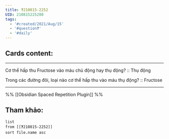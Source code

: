```yaml
---
title: ❓210815-2252
UID: 210815225208
tags:
  - '#created/2021/Aug/15'
  - '#question❓'
  - '#daily'
---
```


## Cards content:
---

Cơ thể hấp thu Fructose vào máu chủ động hay thụ động? :: Thụ động
<!--SR:!2021-08-20,4,270-->

Trong các đường đôi, loại nào cơ thể hấp thu vào máu thụ động? :: Fructose
<!--SR:!2021-08-20,4,270-->

---
%%
[[Obsidian Spaced Repetition Plugin]]
%%

## Tham khảo:
```dataview
list
from [[❓210815-2252]]
sort file.name asc
```